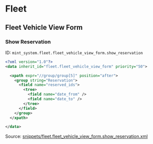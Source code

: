 # Fleet
## Fleet Vehicle View Form  
### Show Reservation  
ID: `mint_system.fleet.fleet_vehicle_view_form.show_reservation`  
```xml
<?xml version="1.0"?>
<data inherit_id="fleet.fleet_vehicle_view_form" priority="50">

  <xpath expr="//group/group[5]" position="after">
    <group string="Reservation">
      <field name="reserved_ids">
        <tree>
          <field name="date_from" />
          <field name="date_to" />
        </tree>
      </field>
    </group>
  </xpath>

</data>
```
Source: [snippets/fleet.fleet_vehicle_view_form.show_reservation.xml](https://github.com/Mint-System/Odoo-Build/tree/14.0/snippets/fleet.fleet_vehicle_view_form.show_reservation.xml)

